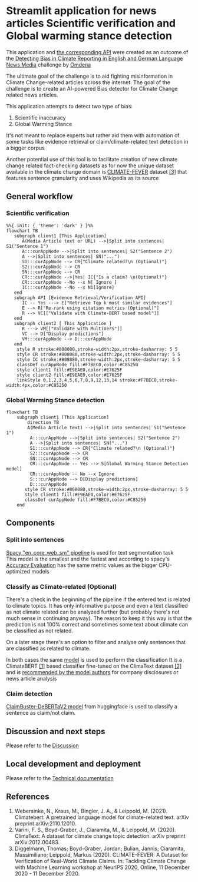 # Streamlit application for news articles Scientific verification and Global warming stance detection
This application and 
[the corresponding API](https://github.com/aaalexlit/cc-evidences-api/tree/main)
were created as an outcome of the 
[Detecting Bias in Climate Reporting in English and German Language News Media](https://omdena.com/projects/detecting-bias-in-climate-reporting-in-english-and-german-language-news-media/
) challenge by [Omdena](https://omdena.com/)

The ultimate goal of the challenge is to aid fighting misinformation 
in Climate Change-related articles across the internet.
The goal of the challenge is to create an AI-powered Bias detector for 
Climate Change related news articles.

This application attempts to detect two type of bias:
1. Scientific inaccuracy
2. Global Warming Stance

It's not meant to replace experts but rather aid them
with automation of some tasks like evidence retrieval
or claim/climate-related text detection in a bigger corpus

Another potential use of this tool is to facilitate creation
of new climate change related fact-checking datasets as for now the unique
dataset available in the climate change domain is 
[CLIMATE-FEVER](https://www.sustainablefinance.uzh.ch/en/research/climate-fever.html)
dataset [[3]](#references) that features sentence granularity and uses
Wikipedia as its source

## General workflow

### Scientific verification

```mermaid
%%{ init: { 'theme': 'dark' } }%%
flowchart TB
   subgraph client1 [This Application]
      A(Media Article text or URL) -->|Split into sentences| S1("Sentence 1")
      A:::curAppNode -->|Split into sentences| S2("Sentence 2")
      A -->|Split into sentences| SN("...")
      S1:::curAppNode --> CR{"Climate related?\n (Optional)"}
      S2:::curAppNode --> CR
      SN:::curAppNode --> CR
      CR:::curAppNode -->|Yes| IC{"Is a claim? \n(Optional)"}
      CR:::curAppNode --No --x N[ Ignore ]
      IC:::curAppNode --No --x N1[Ignore]
   end
   subgraph API [Evidence Retrieval/Verification API]
      IC -- Yes ---> E["Retrieve Top k most similar evidences"]
      E --> R["Re-rank using citation metrics (Optional)"]
      R --> VC[["Validate with Climate-BERT based model"]]
   end
   subgraph client2 [ This Application ]
      R ---> VM[["Validate with MultiVerS"]]
      VC --> D["Display predictions"]
      VM:::curAppNode --> D:::curAppNode
   end
    style R stroke:#808080,stroke-width:2px,stroke-dasharray: 5 5
    style CR stroke:#808080,stroke-width:2px,stroke-dasharray: 5 5
    style IC stroke:#808080,stroke-width:2px,stroke-dasharray: 5 5
    classDef curAppNode fill:#F7BEC0,color:#C85250
    style client1 fill:#E9EAE0,color:#E7625F
    style client2 fill:#E9EAE0,color:#E7625F
    linkStyle 0,1,2,3,4,5,6,7,8,9,12,13,14 stroke:#F7BEC0,stroke-width:4px,color:#C85250
```

### Global Warming Stance detection
```mermaid
flowchart TB
    subgraph client1 [This Application]
        direction TB
        A(Media Article text) -->|Split into sentences| S1("Sentence 1")
         A:::curAppNode -->|Split into sentences| S2("Sentence 2")
         A -->|Split into sentences| SN("...")
         S1:::curAppNode --> CR{"Climate related?\n (Optional)"}
         S2:::curAppNode --> CR
         SN:::curAppNode --> CR
         CR:::curAppNode -- Yes --> S[Global Warming Stance Detection model]
         CR:::curAppNode -- No --x Ignore
         S:::curAppNode --> D[Display predictions]
         D:::curAppNode
       style CR stroke:#808080,stroke-width:2px,stroke-dasharray: 5 5
       style client1 fill:#E9EAE0,color:#E7625F
       classDef curAppNode fill:#F7BEC0,color:#C85250
    end
```

## Components

### Split into sentences
[Spacy "en_core_web_sm" pipeline](https://spacy.io/models/en#en_core_web_sm)
is used for text segmentation task  
This model is the smallest and the fastest and according to spacy's 
[Accuracy Evaluation](https://spacy.io/models/en#en_core_web_sm-accuracy) has
the same metric values as the bigger CPU-optimized models

### Classify as Climate-related (Optional)

There's a check in the beginning of the pipeline if the entered
text is related to climate topics. It has only informative purpose
and even a text classified as not climate related can be analyzed further
(but probably there's not much sense in continuing anyway).
The reason to keep it this way is that the prediction is not 100% correct and
sometimes some text about climate can be classified as not related.

On a later stage there's an option to filter and analyse only sentences that
are classified as related to climate.

In both cases the same [model](https://huggingface.co/kruthof/climateattention-10k-upscaled) 
is used to perform the classification
It is a ClimateBERT [[1]](#references) based classifier fine-tuned on the
ClimaText dataset [[2]](#references) and is 
[recommended by the model authors](https://huggingface.co/kruthof/climateattention-ctw)
for company disclosures or news article analysis

### Claim detection
[ClaimBuster-DeBERTaV2 model](https://huggingface.co/whispAI/ClaimBuster-DeBERTaV2)
from huggingface is used to classify a sentence as claim/not claim.


## Discussion and next steps
Please refer to the [Discussion](doc/discussion.md)

## Local development and deployment
Please refer to the [Technical documentation](doc/tech.md)

## References
1. Webersinke, N., Kraus, M., Bingler, J. A., & Leippold, M. (2021). Climatebert: 
A pretrained language model for climate-related text. arXiv preprint arXiv:2110.12010.
2. Varini, F. S., Boyd-Graber, J., Ciaramita, M., & Leippold, M. (2020). ClimaText: 
A dataset for climate change topic detection. arXiv preprint arXiv:2012.00483.
3. Diggelmann, Thomas; Boyd-Graber, Jordan; Bulian, Jannis; Ciaramita, Massimiliano; 
Leippold, Markus (2020). CLIMATE-FEVER: A Dataset for Verification of Real-World Climate 
Claims. In: Tackling Climate Change with Machine Learning workshop at NeurIPS 2020, Online, 
11 December 2020 - 11 December 2020.
